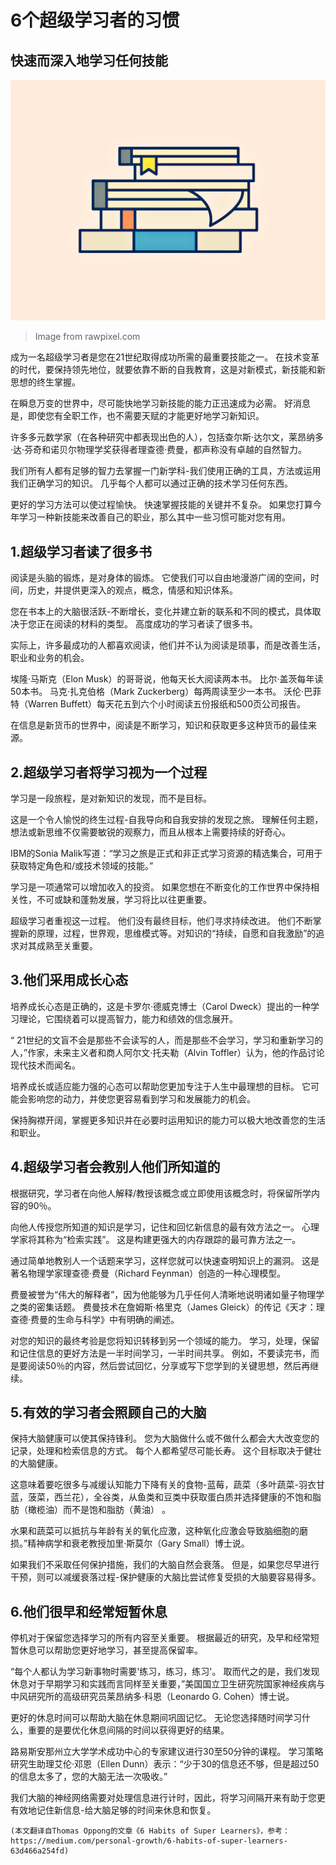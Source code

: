 # 6个超级学习者的习惯
## 快速而深入地学习任何技能
![Image from rawpixel.com](1!T332SH8ukO30bCLKa7YT0w.png)
> Image from rawpixel.com


成为一名超级学习者是您在21世纪取得成功所需的最重要技能之一。 在技术变革的时代，要保持领先地位，就要依靠不断的自我教育，这是对新模式，新技能和新思想的终生掌握。

在瞬息万变的世界中，尽可能快地学习新技能的能力正迅速成为必需。 好消息是，即使您有全职工作，也不需要天赋的才能更好地学习新知识。

许多多元数学家（在各种研究中都表现出色的人），包括查尔斯·达尔文，莱昂纳多·达·芬奇和诺贝尔物理学奖获得者理查德·费曼，都声称没有卓越的自然智力。

我们所有人都有足够的智力去掌握一门新学科-我们使用正确的工具，方法或运用我们正确学习的知识。 几乎每个人都可以通过正确的技术学习任何东西。

更好的学习方法可以使过程愉快。 快速掌握技能的关键并不复杂。 如果您打算今年学习一种新技能来改善自己的职业，那么其中一些习惯可能对您有用。
## 1.超级学习者读了很多书

阅读是头脑的锻炼，是对身体的锻炼。 它使我们可以自由地漫游广阔的空间，时间，历史，并提供更深入的观点，概念，情感和知识体系。

您在书本上的大脑很活跃-不断增长，变化并建立新的联系和不同的模式，具体取决于您正在阅读的材料的类型。 高度成功的学习者读了很多书。

实际上，许多最成功的人都喜欢阅读，他们并不认为阅读是琐事，而是改善生活，职业和业务的机会。

埃隆·马斯克（Elon Musk）的哥哥说，他每天长大阅读两本书。 比尔·盖茨每年读50本书。 马克·扎克伯格（Mark Zuckerberg）每两周读至少一本书。 沃伦·巴菲特（Warren Buffett）每天花五到六个小时阅读五份报纸和500页公司报告。

在信息是新货币的世界中，阅读是不断学习，知识和获取更多这种货币的最佳来源。
## 2.超级学习者将学习视为一个过程

学习是一段旅程，是对新知识的发现，而不是目标。

这是一个令人愉悦的终生过程-自我导向和自我安排的发现之旅。 理解任何主题，想法或新思维不仅需要敏锐的观察力，而且从根本上需要持续的好奇心。

IBM的Sonia Malik写道：“学习之旅是正式和非正式学习资源的精选集合，可用于获取特定角色和/或技术领域的技能。”

学习是一项通常可以增加收入的投资。 如果您想在不断变化的工作世界中保持相关性，不可或缺和蓬勃发展，学习将比以往更重要。

超级学习者重视这一过程。 他们没有最终目标，他们寻求持续改进。 他们不断掌握新的原理，过程，世界观，思维模式等。对知识的“持续，自愿和自我激励”的追求对其成熟至关重要。
## 3.他们采用成长心态

培养成长心态是正确的，这是卡罗尔·德威克博士（Carol Dweck）提出的一种学习理论，它围绕着可以提高智力，能力和绩效的信念展开。

“ 21世纪的文盲不会是那些不会读写的人，而是那些不会学习，学习和重新学习的人，”作家，未来主义者和商人阿尔文·托夫勒（Alvin Toffler）认为，他的作品讨论现代技术而闻名。

培养成长或适应能力强的心态可以帮助您更加专注于人生中最理想的目标。 它可能会影响您的动力，并使您更容易看到学习和发展能力的机会。

保持胸襟开阔，掌握更多知识并在必要时运用知识的能力可以极大地改善您的生活和职业。
## 4.超级学习者会教别人他们所知道的

根据研究，学习者在向他人解释/教授该概念或立即使用该概念时，将保留所学内容的90％。

向他人传授您所知道的知识是学习，记住和回忆新信息的最有效方法之一。 心理学家将其称为“检索实践”。 这是构建更强大的内存跟踪的最可靠方法之一。

通过简单地教别人一个话题来学习，这样您就可以快速查明知识上的漏洞。 这是著名物理学家理查德·费曼（Richard Feynman）创造的一种心理模型。

费曼被誉为“伟大的解释者”，因为他能够为几乎任何人清晰地说明诸如量子物理学之类的密集话题。 费曼技术在詹姆斯·格里克（James Gleick）的传记《天才：理查德·费曼的生命与科学》中有明确的阐述。

对您的知识的最终考验是您将知识转移到另一个领域的能力。 学习，处理，保留和记住信息的更好方法是一半时间学习，一半时间共享。 例如，不要读完书，而是要阅读50％的内容，然后尝试回忆，分享或写下您学到的关键思想，然后再继续。
## 5.有效的学习者会照顾自己的大脑

保持大脑健康可以使其保持锋利。 您为大脑做什么或不做什么都会大大改变您的记录，处理和检索信息的方式。 每个人都希望尽可能长寿。 这个目标取决于健壮的大脑健康。

这意味着要吃很多与减缓认知能力下降有关的食物-蓝莓，蔬菜（多叶蔬菜-羽衣甘蓝，菠菜，西兰花），全谷类，从鱼类和豆类中获取蛋白质并选择健康的不饱和脂肪（橄榄油）而不是饱和脂肪（黄油） 。

水果和蔬菜可以抵抗与年龄有关的氧化应激，这种氧化应激会导致脑细胞的磨损。”精神病学和衰老教授加里·斯莫尔（Gary Small）博士说。

如果我们不采取任何保护措施，我们的大脑自然会衰落。 但是，如果您尽早进行干预，则可以减缓衰落过程-保护健康的大脑比尝试修复受损的大脑要容易得多。
## 6.他们很早和经常短暂休息

停机对于保留您选择学习的所有内容至关重要。 根据最近的研究，及早和经常短暂休息可以帮助您更好地学习，甚至提高保留率。

“每个人都认为学习新事物时需要'练习，练习，练习'。 取而代之的是，我们发现休息对于早期学习和实践而言同样至关重要，”美国国立卫生研究院国家神经疾病与中风研究所的高级研究员莱昂纳多·科恩（Leonardo G. Cohen）博士说。

更好的休息时间可以帮助大脑在休息期间巩固记忆。 无论您选择随时间学习什么，重要的是要优化休息间隔的时间以获得更好的结果。

路易斯安那州立大学学术成功中心的专家建议进行30至50分钟的课程。 学习策略研究生助理艾伦·邓恩（Ellen Dunn）表示：“少于30的信息还不够，但是超过50的信息太多了，您的大脑无法一次吸收。”

我们大脑的神经网络需要对处理信息进行计时，因此，将学习间隔开来有助于您更有效地记住新信息-给大脑足够的时间来休息和恢复。
```
(本文翻译自Thomas Oppong的文章《6 Habits of Super Learners》，参考：https://medium.com/personal-growth/6-habits-of-super-learners-63d466a254fd)
```
